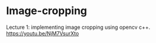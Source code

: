 # Image-cropping
Lecture 1: implementing image cropping using opencv c++.
https://youtu.be/NjM7VsurXto
